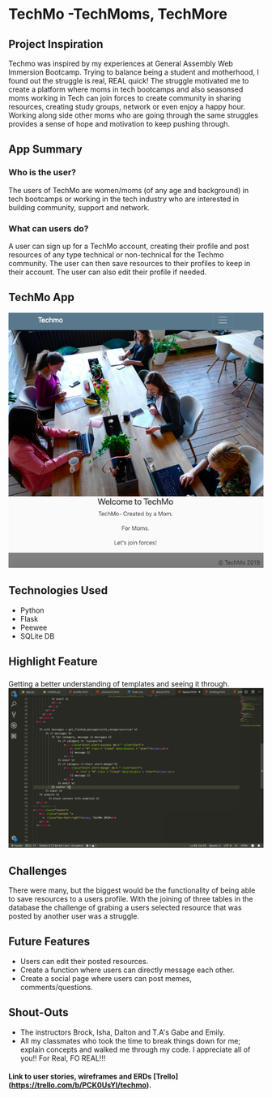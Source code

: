 # **TechMo -TechMoms, TechMore**

## **Project Inspiration**
Techmo was inspired by my experiences at General Assembly Web Immersion Bootcamp. Trying to balance being a student and motherhood, I found out the struggle is real, REAL quick! The struggle motivated me to create a platform where moms in tech bootcamps and also seasonsed moms working in Tech can join forces to create community in sharing resources, creating study groups, network or even enjoy a happy hour. Working along side other moms who are going through the same struggles provides a sense of hope and motivation to keep pushing through.

## **App Summary**
### Who is the user?
The users of TechMo are women/moms (of any age and background) in tech bootcamps or working in the tech industry who are interested in building community, support and network.
### What can users do?
A user can sign up for a TechMo account, creating their profile and post resources of any type technical or non-technical for the Techmo community. The user can then save resources to their profiles to keep in their account. The user can also edit their profile if needed.  

## **TechMo App**
![alt text](https://github.com/LewNic1/tech-mo/blob/master/Screen%20Shot%202019-04-11%20at%207.13.48%20PM.png)

## **Technologies Used**
- Python
- Flask
- Peewee
- SQLite DB

 

## **Highlight Feature**
### 
Getting a better understanding of templates and seeing it through.
![alt text](https://github.com/LewNic1/tech-mo/blob/master/Screen%20Shot%202019-04-11%20at%209.24.36%20PM.png)


## **Challenges**
There were many, but the biggest would be the functionality of being able to save resources to a users profile. With the joining of three tables in the database the challenge of grabing a users selected resource that was posted by another user was a struggle. 

## **Future Features**
- Users can edit their posted resources.
- Create a function where users can directly message each other.
- Create a social page where users can post memes, comments/questions. 

## **Shout-Outs**
- The instructors Brock, Isha, Dalton and T.A's Gabe and Emily.
- All my classmates who took the time to break things down for me; explain concepts and walked me through my code. I appreciate all of you!! For Real, FO REAL!!!

#### Link to user stories, wireframes and ERDs [Trello] (https://trello.com/b/PCK0UsYl/techmo).
